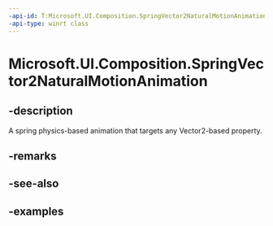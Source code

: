```yaml
---
-api-id: T:Microsoft.UI.Composition.SpringVector2NaturalMotionAnimation
-api-type: winrt class
---
```


<!-- Class syntax.
public class SpringVector2NaturalMotionAnimation : Vector2NaturalMotionAnimation, Vector2NaturalMotionAnimation
-->

# Microsoft.UI.Composition.SpringVector2NaturalMotionAnimation

## -description

A spring physics-based animation that targets any Vector2-based property.

## -remarks

## -see-also

## -examples

